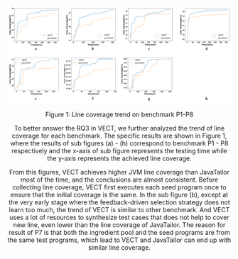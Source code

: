 ![image-20221223170627350](../coverage.png)

<center> Figure 1: Line coverage trend on benchmark P1-P8<center>

To better answer the RQ3 in VECT, we further analyzed the trend of line coverage for each benchmark. The specific results are shown in Figure 1, where the results of sub figures (a) - (h) correspond to benchmark P1 - P8 respectively and the x-axis of sub figure represents the testing time while the y-axis represents the achieved line coverage.

From this figures, VECT achieves higher JVM line coverage than JavaTailor most of the time, and the conclusions are almost consistent. Before collecting line coverage, VECT first executes each seed program once to ensure that the initial coverage is the same. In the sub figure (b), except at the very early stage where the feedback-driven selection strategy does not learn too much, the trend of VECT is similar to other benchmark. And VECT uses a lot of resources to synthesize test cases that does not help to cover new line, even lower than the line coverage of JavaTailor.  The reason for result of P7 is that both the ingredient pool and the seed programs are from the same test programs, which lead to VECT and JavaTailor can end up with similar line coverage.
